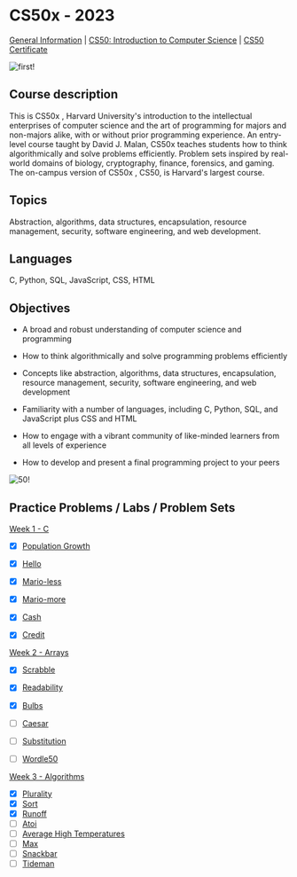 # CS50x - 2023

[General Information](https://pll.harvard.edu/course/cs50-introduction-computer-science) | [CS50: Introduction to Computer Science](https://cs50.harvard.edu/x/2023/) | [CS50 Certificate](https://cs50.harvard.edu/x/2023/certificate/)

![first!](https://www.classcentral.com/report/wp-content/uploads/2022/05/cs50-2023-student-demo.png)

## Course description
This is CS50x , Harvard University's introduction to the intellectual enterprises of computer science and the art of programming for majors and non-majors alike, with or without prior programming experience. An entry-level course taught by David J. Malan, CS50x teaches students how to think algorithmically and solve problems efficiently. Problem sets inspired by real-world domains of biology, cryptography, finance, forensics, and gaming. The on-campus version of CS50x , CS50, is Harvard's largest course. 

## Topics
Abstraction, algorithms, data structures, encapsulation, resource management, security, software engineering, and web development. 

## Languages
C, Python, SQL, JavaScript, CSS, HTML

## Objectives
* A broad and robust understanding of computer science and programming

* How to think algorithmically and solve programming problems efficiently

* Concepts like abstraction, algorithms, data structures, encapsulation, resource management, security, software engineering, and web development

* Familiarity with a number of languages, including C, Python, SQL, and JavaScript plus CSS and HTML

* How to engage with a vibrant community of like-minded learners from all levels of experience

* How to develop and present a final programming project to your peers

![50!](https://www.classcentral.com/report/wp-content/uploads/2022/05/cs50-2023-banner-e1673610020393.png)

## Practice Problems / Labs / Problem Sets
[Week 1 - C](https://cs50.harvard.edu/x/2023/weeks/1/)
 * [x] [Population Growth](https://cs50.harvard.edu/x/2023/labs/1/)
 * [x] [Hello](https://cs50.harvard.edu/x/2023/psets/1/hello/)
 * [x] [Mario-less](https://cs50.harvard.edu/x/2023/psets/1/mario/less/)
 * [x] [Mario-more](https://cs50.harvard.edu/x/2023/psets/1/mario/more/)
 * [x] [Cash](https://cs50.harvard.edu/x/2023/psets/1/cash/)
 * [x] [Credit](https://cs50.harvard.edu/x/2023/psets/1/credit/)


[Week 2 - Arrays](https://cs50.harvard.edu/x/2023/weeks/2/)
 * [x] [Scrabble](https://cs50.harvard.edu/x/2023/labs/2/)
 * [x] [Readability](https://cs50.harvard.edu/x/2023/psets/2/readability/)
 * [x] [Bulbs](https://cs50.harvard.edu/x/2023/psets/2/bulbs/)
 * [ ] [Caesar](https://cs50.harvard.edu/x/2023/psets/2/caesar/)
 * [ ] [Substitution](https://cs50.harvard.edu/x/2023/psets/2/substitution/)
 * [ ] [Wordle50](https://cs50.harvard.edu/x/2023/psets/2/wordle50/)


[Week 3 - Algorithms](https://cs50.harvard.edu/x/2023/weeks/3/)
 * [x] [Plurality](https://cs50.harvard.edu/x/2023/psets/3/plurality/)
 * [x] [Sort](https://cs50.harvard.edu/x/2023/labs/3/)
 * [x] [Runoff](https://cs50.harvard.edu/x/2023/psets/3/runoff/)
 * [ ] [Atoi](https://cs50.harvard.edu/x/2023/problems/3/atoi/)
 * [ ] [Average High Temperatures](https://cs50.harvard.edu/x/2023/problems/3/temps/)
 * [ ] [Max](https://cs50.harvard.edu/x/2023/problems/3/max/)
 * [ ] [Snackbar](https://cs50.harvard.edu/x/2023/problems/3/snackbar/)
 * [ ] [Tideman](https://cs50.harvard.edu/x/2023/psets/3/tideman/)
